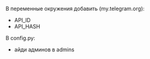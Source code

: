 В переменные окружения добавить (my.telegram.org):
 - API_ID
 - API_HASH

В config.py:
 - айди админов в admins
